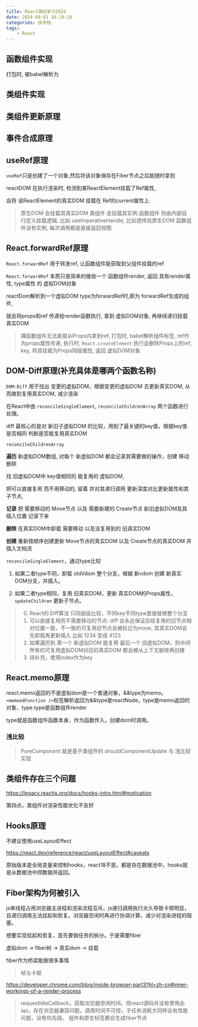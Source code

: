 ```yaml
---
title: React源码学习2024
date: 2024-09-01 16:19:19
categories: 技术栈
tags: 
    - React
---
```


## 函数组件实现

打包时, 被babel解析为

## 类组件实现

## 类组件更新原理

## 事件合成原理

## useRef原理

`useRef`只是创建了一个对象,然后将该对象保存在Fiber节点之后能随时拿到

reactDOM 在执行渲染时, 检测到某ReactElement挂载了Ref属性,

会将 该ReactElement的真实DOM 挂载在 Ref的current属性上.

> 原生DOM  会挂载其真实DOM
> 类组件   会挂载其实例
> 函数组件 则由内部自行定义挂载逻辑, 比如 useImperativeHandle, 比如透传给原生DOM
> 函数组件没有实例, 每次调用都是直接返回视图

## React.forwardRef原理

`React.forwardRef` 用于转发ref, 让函数组件能获取到父组件挂载的ref

`React.forwardRef` 本质只是简单的接收一个 函数组件render, 返回 具有render属性, type属性 的 虚拟DOM对象

reactDom解析到一个虚拟DOM type为forwardRef时,即为 forwardRef生成的组件,

就会将props和ref 传递给render函数执行, 拿到 虚拟DOM对象, 再继续递归挂载真实DOM

> 裸函数组件无法直接从Props内拿到ref,
> 打包时, babel解析组件标签, ref作为props属性传递,
> 执行时, `React.createElement` 执行会删除Props上的ref, key, 将其挂载为Props同级属性, 返回 虚拟DOM对象

## DOM-Diff原理(补充具体是哪两个函数名称)

`DOM-Diff` 用于找出 变更的虚拟DOM，根据变更的虚拟DOM 去更新真实DOM, 从而做到复用真实DOM, 减少渲染

在React中由 `reconcileSingleElement`, `reconcileChildrenArray` 两个函数进行处理。

diff 最核心的是对 新旧子虚拟DOM 的比较，用到了最关键的key值，根据key值是否相同 判断是否能复用真实DOM

`reconcileChildrenArray`

__遍历__ 新虚拟DOM数组, 对每个 新虚拟DOM 都会记录其需要做的操作，创建 移动 删除

找 旧虚拟DOM中 key值相同的 能复用的 虚拟DOM,

把可以直接复用 而不用移动的, 留着 并对其递归调用 更新深度对比更新属性和其子节点,

__记录__ 把 需要移动的 Move节点 以及 需要新建的 Create节点 新旧虚拟DOM及其插入位置 记录下来

__删除__ 在真实DOM中卸载 需要移动 以及没复用到的 旧真实DOM

__创建__ 重新按顺序创建更新 Move节点的真实DOM 以及 Create节点的真实DOM 并插入文档流

`reconcileSingleElement`，通过type比较

1. 如果二者type不同，卸载 oldVdom 整个分支，根据 新vdom 创建 新真实DOM分支，并插入。

2. 如果二者type相同，复用 旧真实DOM，更新 真实DOM的Props属性，`updateChildren` 更新子节点。

> 0. React的 Diff算法 只同层级比较，不同key不同type直接替换整个分支
> 1. 可以直接复用而不需要移动的节点:
> diff 会永远保证后续复用的旧节点相对位置一致，不一致的可复用旧节点会被标记为move, 其真实DOM会先卸载再更新插入
> 比如 1234 变成 4123
> 2. 如果遍历到 第一个 新虚拟DOM 能复用 最后一个 旧虚拟DOM，则中间所有的可复用虚拟DOM对应的真实DOM 都会被从上下文删除再创建
> 3. 待补充，使用index作为key

## React.memo原理

react.memo返回的不是虚拟dom是一个普通对象，&&type为memo。`<memoedFunction />`标签解析返回为&&type是reactNode，type是memo返回的对象，type.type是函数组件render

type就是函数组件函数本身，作为函数传入，创建dom时调用。

### 浅比较

> PureComponent 就是基于类组件的 shouldComponentUpdate 与 浅比较 实现

## 类组件存在三个问题

https://legacy.reactjs.org/docs/hooks-intro.html#motivation

第四点，类组件对渲染性能优化不友好

## Hooks原理

不建议使用useLayoutEffect

https://react.dev/reference/react/useLayoutEffect#caveats

原始版本是全局变量来控制hooks，react18不是。都是存在数据池中。hooks就是从数据池中捞数据并返回。

## Fiber架构为何被引入

js单线程占用浏览器主进程和渲染流程互斥。js递归调用执行太久导致卡顿明显，且递归调用无法挂起和恢复。浏览器空闲时再进行协调计算，减少对渲染进程的阻塞。

想要实现挂起和恢复，首先要做任务的拆分。于是需要fiber

虚拟dom -> fiber树 -> 真实dom -> 挂载

fiber作为桥梁能做很多事情

> 帧与卡顿

https://developer.chrome.com/blog/inside-browser-part3?hl=zh-cn#inner-workings-of-a-render-process

> requestIdleCallback，获取浏览器空闲时间。但react源码并没有使用此api，存在浏览器兼容问题，调用时间不可控，子任务消耗大同样会有性能问题，没有优先级。
> 组件和原生标签都会生成fiber节点
